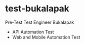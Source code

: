 # test-bukalapak

Pre-Test Test Engineer Bukalapak

- API Automation Test
- Web and Mobile Automation Test
